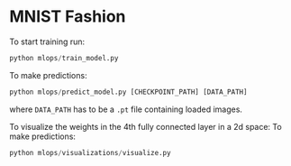 # MNIST Fashion

To start training run:
```python
python mlops/train_model.py
```

To make predictions:
```python
python mlops/predict_model.py [CHECKPOINT_PATH] [DATA_PATH]
```
where `DATA_PATH` has to be a `.pt` file containing loaded images.

To visualize the weights in the 4th fully connected layer in a 2d space:
To make predictions:
```python
python mlops/visualizations/visualize.py
```